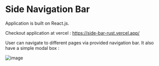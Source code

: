 # Side Navigation Bar
Application is built on React.js.

Checkout application at vercel : https://side-bar-rust.vercel.app/

User can navigate to different pages via provided navigation bar. It also have a simple modal box :

![image](https://user-images.githubusercontent.com/107784718/184496133-d82aa48f-2ce5-4ab2-9316-6276b9db0271.png)


